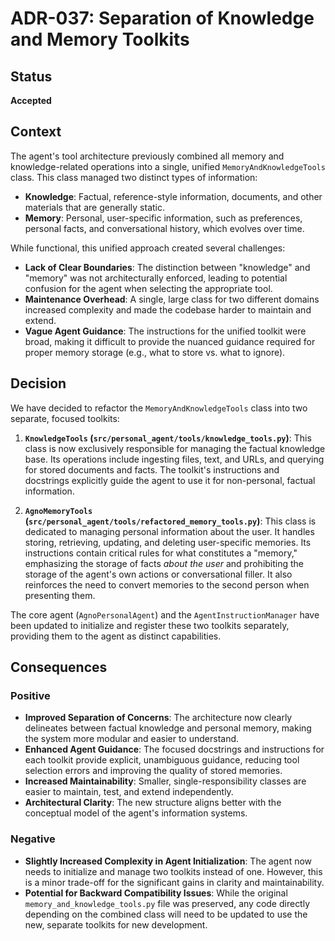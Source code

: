 # ADR-037: Separation of Knowledge and Memory Toolkits

## Status

**Accepted**

## Context

The agent's tool architecture previously combined all memory and knowledge-related operations into a single, unified `MemoryAndKnowledgeTools` class. This class managed two distinct types of information:
- **Knowledge**: Factual, reference-style information, documents, and other materials that are generally static.
- **Memory**: Personal, user-specific information, such as preferences, personal facts, and conversational history, which evolves over time.

While functional, this unified approach created several challenges:
- **Lack of Clear Boundaries**: The distinction between "knowledge" and "memory" was not architecturally enforced, leading to potential confusion for the agent when selecting the appropriate tool.
- **Maintenance Overhead**: A single, large class for two different domains increased complexity and made the codebase harder to maintain and extend.
- **Vague Agent Guidance**: The instructions for the unified toolkit were broad, making it difficult to provide the nuanced guidance required for proper memory storage (e.g., what to store vs. what to ignore).

## Decision

We have decided to refactor the `MemoryAndKnowledgeTools` class into two separate, focused toolkits:

1.  **`KnowledgeTools` (`src/personal_agent/tools/knowledge_tools.py`)**: This class is now exclusively responsible for managing the factual knowledge base. Its operations include ingesting files, text, and URLs, and querying for stored documents and facts. The toolkit's instructions and docstrings explicitly guide the agent to use it for non-personal, factual information.

2.  **`AgnoMemoryTools` (`src/personal_agent/tools/refactored_memory_tools.py`)**: This class is dedicated to managing personal information about the user. It handles storing, retrieving, updating, and deleting user-specific memories. Its instructions contain critical rules for what constitutes a "memory," emphasizing the storage of facts *about the user* and prohibiting the storage of the agent's own actions or conversational filler. It also reinforces the need to convert memories to the second person when presenting them.

The core agent (`AgnoPersonalAgent`) and the `AgentInstructionManager` have been updated to initialize and register these two toolkits separately, providing them to the agent as distinct capabilities.

## Consequences

### Positive
- **Improved Separation of Concerns**: The architecture now clearly delineates between factual knowledge and personal memory, making the system more modular and easier to understand.
- **Enhanced Agent Guidance**: The focused docstrings and instructions for each toolkit provide explicit, unambiguous guidance, reducing tool selection errors and improving the quality of stored memories.
- **Increased Maintainability**: Smaller, single-responsibility classes are easier to maintain, test, and extend independently.
- **Architectural Clarity**: The new structure aligns better with the conceptual model of the agent's information systems.

### Negative
- **Slightly Increased Complexity in Agent Initialization**: The agent now needs to initialize and manage two toolkits instead of one. However, this is a minor trade-off for the significant gains in clarity and maintainability.
- **Potential for Backward Compatibility Issues**: While the original `memory_and_knowledge_tools.py` file was preserved, any code directly depending on the combined class will need to be updated to use the new, separate toolkits for new development.
